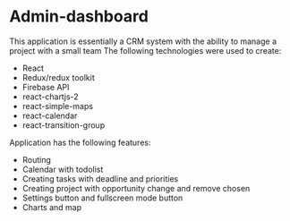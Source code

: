 # Admin-dashboard

This application is essentially a CRM system with the ability to manage a project with a small team
The following technologies were used to create:

- React
- Redux/redux toolkit
- Firebase API
- react-chartjs-2
- react-simple-maps
- react-calendar
- react-transition-group

Application has the following features:
- Routing
- Calendar with todolist
- Creating tasks with deadline and priorities
- Creating project with opportunity change and remove chosen
- Settings button and fullscreen mode button
- Charts and map
